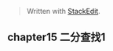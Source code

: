 


> Written with [StackEdit](https://stackedit.io/).

## chapter15 二分查找1


<!--stackedit_data:
eyJoaXN0b3J5IjpbNzg4NzIxNDIxXX0=
-->